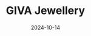 ---  
layout: startup_page  
title: "GIVA Jewellery"  
id: "giva.co"  
permalink: "/givajewellerygiva.co10142024/"  
website: "https://www.giva.co/"  
funding_round: "Series B+"  
funding_amount: "₹255Cr"  
investors: "Premji Invest, Epiq Capital, Edelweiss Discover Fund, top management of GIVA"  
about: "GIVA Jewellery is a fine jewellery brand focusing on silver and lab-grown diamonds. They aim to be the leading silver jewellery player, expanding their gold offerings and strengthening their market position. This funding will support offline expansion and augment their lab-grown diamond selection."  
markets: "Jewelry, E-Commerce, Fashion, Lifestyle"  
hq: "Bangalore, Karnataka, India"  
founded_year: "2019"  
linkedin: "https://www.linkedin.com/company/giva-co"  
twitter: "https://twitter.com/givajewellery"  
instagram: ""  
facebook: "https://www.facebook.com/GIVA.official"  
crunchbase: "https://www.crunchbase.com/organization/giva-d6b4"  
pitchbook: "https://pitchbook.com/profiles/company/454228-93"  

date_display: "14-Oct-2024"  
date: "2024-10-14"

# SEO Optimization  
meta_title: "GIVA Jewellery - Series B+ Funding (₹255Cr)"  
meta_description: "GIVA Jewellery, GIVA Jewellery is a fine jewellery brand focusing on silver and lab-grown diamonds. They aim to be the leading silver jewellery player, expanding thei..."  
meta_keywords: "GIVA Jewellery, Jewelry, E-Commerce, Fashion, Lifestyle, Series B+ funding"  
canonical_url: "https://startup.projectstartups.com/givajewellerygiva.co10142024/"  
---